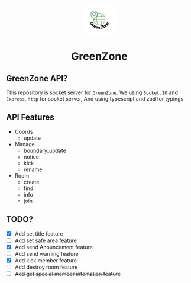 <div align="center">
    <img src='./md/GreenZone_Circle.png' width=80 />
    <h1>GreenZone</h1>
</div>

## GreenZone API?
This repository is socket server for `GreenZone`.
We using `Socket.IO` and `Express`, `http` for socket server,
And using typescript and zod for typings.

## API Features
- Coords
    - update
- Manage
    - boundary_update
    - notice
    - kick
    - rename
- Room
    - create
    - find
    - info
    - join

## TODO?
- [x] Add set title feature
- [ ] Add set safe area feature
- [x] Add send Anouncement feature
- [ ] Add send warning feature
- [x] Add kick member feature
- [ ] Add destroy room feature
- [ ] ~~Add get special member infomation feature~~